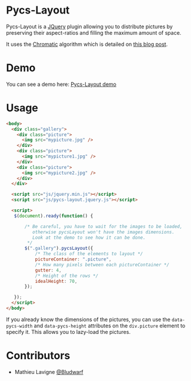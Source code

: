 # Pycs-Layout

Pycs-Layout is a [JQuery](http://www.jquery.com) plugin allowing you to distribute pictures by 
preserving their aspect-ratios and filling the maximum amount of space.

It uses the [Chromatic](http://www.chromatic.io/) algorithm which is detailed on [this blog post](http://www.crispymtn.com/stories/the-algorithm-for-a-perfectly-balanced-photo-gallery).

# Demo

You can see a demo here:
[Pycs-Layout demo](http://ademonte.github.io/pycs-layout/demo.html)

# Usage

```html
<body>
  <div class="gallery">
    <div class="picture">
      <img src="mypicture.jpg" />
    </div>
    <div class="picture">
      <img src="mypicture1.jpg" />
    </div>
    <div class="picture">
      <img src="mypicture2.jpg" />
    </div>
  </div>

  <script src="js/jquery.min.js"></script>
  <script src="js/pycs-layout.jquery.js"></script>

  <script>
   $(document).ready(function() {

       /* Be careful, you have to wait for the images to be loaded,
          otherwise pycsLayout won't have the images dimensions.
          Look at the demo to see how it can be done.
        */
       $(".gallery").pycsLayout({
           /* The class of the elements to layout */
           pictureContainer: ".picture",
           /* How many pixels between each pictureContainer */
           gutter: 4,
           /* Height of the rows */
           idealHeight: 70,
       });

   });
  </script>
</body>
```

If you already know the dimensions of the pictures, you can use the ```data-pycs-width``` and 
```data-pycs-height``` attributes on the ```div.picture``` element to specify it. This allows you 
to lazy-load the pictures.

# Contributors

* Mathieu Lavigne [@Bludwarf](https://github.com/Bludwarf)